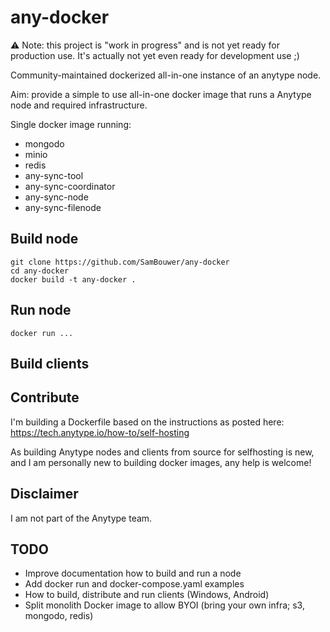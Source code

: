 # any-docker

⚠️ Note: this project is "work in progress" and is not yet ready for production use. It's actually not yet even ready for development use ;)

Community-maintained dockerized all-in-one instance of an anytype node.

Aim: provide a simple to use all-in-one docker image that runs a Anytype node and required infrastructure.

Single docker image running:

* mongodo
* minio
* redis
* any-sync-tool
* any-sync-coordinator
* any-sync-node
* any-sync-filenode

## Build node
```
git clone https://github.com/SamBouwer/any-docker
cd any-docker
docker build -t any-docker .
```

## Run node
```
docker run ...
```

## Build clients

## Contribute

I'm building a Dockerfile based on the instructions as posted here: https://tech.anytype.io/how-to/self-hosting

As building Anytype nodes and clients from source for selfhosting is new, and I am personally new to building docker images, any help is welcome!

## Disclaimer

I am not part of the Anytype team.

## TODO

* Improve documentation how to build and run a node
* Add docker run and docker-compose.yaml examples 
* How to build, distribute and run clients (Windows, Android)
* Split monolith Docker image to allow BYOI (bring your own infra; s3, mongodo, redis)
